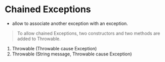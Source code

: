 # Chained Exceptions  
- allow to associate another exception with an exception.

> To allow chained Exceptions, two constructors and two methods are added to Throwable.

1. Throwable (Throwable cause Exception)
2. Throwable (String message, Throwable cause Exception)